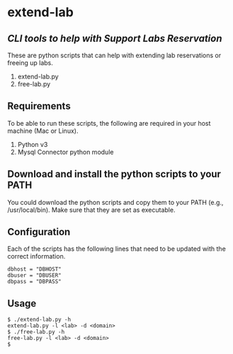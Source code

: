 # extend-lab

## _CLI tools to help with Support Labs Reservation_

These are python scripts that can help with extending lab reservations or freeing up labs.

1. extend-lab.py
2. free-lab.py


## Requirements
To be able to run these scripts, the following are required in your host machine (Mac or Linux).

1. Python v3
2. Mysql Connector python module


## Download and install the python scripts to your PATH
You could download the python scripts and copy them to your PATH (e.g., /usr/local/bin).  Make sure that they are set as executable.


## Configuration
Each of the scripts has the following lines that need to be updated with the correct information.
```    
dbhost = "DBHOST"
dbuser = "DBUSER"
dbpass = "DBPASS"
```


## Usage
```
$ ./extend-lab.py -h
extend-lab.py -l <lab> -d <domain>
$ ./free-lab.py -h
free-lab.py -l <lab> -d <domain>
$
```


